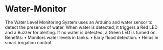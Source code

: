 # Water-Monitor
The Water Level Monitoring System uses an Arduino and water sensor to detect the presence of water. When water is detected, it triggers a Red LED and a Buzzer for alerting. If no water is detected, a Green LED is turned on.  Benefits:  • Monitors water levels in tanks.  • Early flood detection.  • Helps in smart irrigation control
